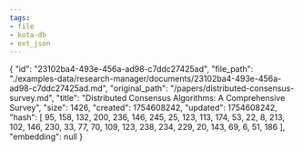 ```yaml
---
tags:
- file
- kota-db
- ext_json
---
```

{
  "id": "23102ba4-493e-456a-ad98-c7ddc27425ad",
  "file_path": "./examples-data/research-manager/documents/23102ba4-493e-456a-ad98-c7ddc27425ad.md",
  "original_path": "/papers/distributed-consensus-survey.md",
  "title": "Distributed Consensus Algorithms: A Comprehensive Survey",
  "size": 1426,
  "created": 1754608242,
  "updated": 1754608242,
  "hash": [
    95,
    158,
    132,
    200,
    236,
    146,
    245,
    25,
    123,
    113,
    174,
    53,
    22,
    8,
    213,
    102,
    146,
    230,
    33,
    77,
    70,
    109,
    123,
    238,
    234,
    229,
    20,
    143,
    69,
    6,
    51,
    186
  ],
  "embedding": null
}